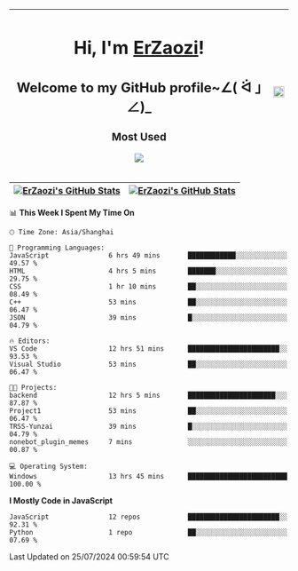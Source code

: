 |<h1>Hi, I'm <a href="https://github.com/erzaozi">ErZaozi</a>! </h1><h2>Welcome to my GitHub profile~∠( ᐛ 」∠)_</h2><p><h3>Most Used</h3><img src="https://skillicons.dev/icons?i=github,vscode,visualstudio,ubuntu,postman,pycharm,webstorm,git,docker"></p>|<img decoding="async" align=center src="https://cdn.jsdelivr.net/gh/erzaozi/erzaozi/image.gif" width="100%">|
| ----- | ----- |

| <a href="https://github.com/erzaozi"><img align="center" src="https://github-readme-stats.vercel.app/api/top-langs/?username=erzaozi&title_color=44cef6&text_color=4b5cc4&icon_color=2bbc8a&bg_color=white&langs_count=4&hide_border=true" alt="ErZaozi's GitHub Stats" /></a> | <a href="https://github.com/erzaozi"><img align="center" src="https://github-readme-stats.vercel.app/api?username=erzaozi&show_icons=true&line_height=27&count_private=true&title_color=44cef6&text_color=4b5cc4&icon_color=2bbc8a&bg_color=white&hide_border=true" alt="ErZaozi's GitHub Stats" /></a> |
| ----- | ----- |
<!--START_SECTION:waka-->
📊 **This Week I Spent My Time On** 

```text
🕑︎ Time Zone: Asia/Shanghai

💬 Programming Languages: 
JavaScript               6 hrs 49 mins       ████████████░░░░░░░░░░░░░   49.57 % 
HTML                     4 hrs 5 mins        ███████░░░░░░░░░░░░░░░░░░   29.75 % 
CSS                      1 hr 10 mins        ██░░░░░░░░░░░░░░░░░░░░░░░   08.49 % 
C++                      53 mins             ██░░░░░░░░░░░░░░░░░░░░░░░   06.47 % 
JSON                     39 mins             █░░░░░░░░░░░░░░░░░░░░░░░░   04.79 % 

🔥 Editors: 
VS Code                  12 hrs 51 mins      ███████████████████████░░   93.53 % 
Visual Studio            53 mins             ██░░░░░░░░░░░░░░░░░░░░░░░   06.47 % 

🐱‍💻 Projects: 
backend                  12 hrs 5 mins       ██████████████████████░░░   87.87 % 
Project1                 53 mins             ██░░░░░░░░░░░░░░░░░░░░░░░   06.47 % 
TRSS-Yunzai              39 mins             █░░░░░░░░░░░░░░░░░░░░░░░░   04.79 % 
nonebot_plugin_memes     7 mins              ░░░░░░░░░░░░░░░░░░░░░░░░░   00.87 % 

💻 Operating System: 
Windows                  13 hrs 45 mins      █████████████████████████   100.00 % 
```

**I Mostly Code in JavaScript** 

```text
JavaScript               12 repos            ███████████████████████░░   92.31 % 
Python                   1 repo              ██░░░░░░░░░░░░░░░░░░░░░░░   07.69 % 
```




 Last Updated on 25/07/2024 00:59:54 UTC
<!--END_SECTION:waka-->
